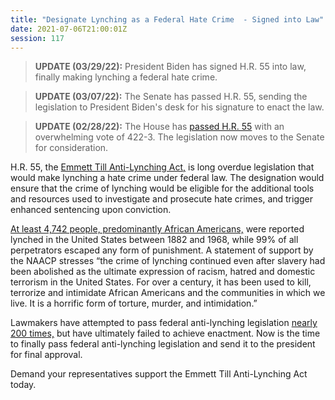 ```yaml
---
title: "Designate Lynching as a Federal Hate Crime  - Signed into Law"
date: 2021-07-06T21:00:01Z
session: 117
---
```

>**UPDATE (03/29/22):** President Biden has signed H.R. 55 into law, finally making lynching a federal hate crime.

>**UPDATE (03/07/22):** The Senate has passed H.R. 55, sending the legislation to President Biden's desk for his signature to enact the law. 

>**UPDATE (02/28/22):** The House has [passed H.R. 55](https://www.washingtonpost.com/politics/2022/02/28/house-expected-pass-antilynching-bill-two-years-after-sen-rand-paul-blocked-unanimous-passage/) with an overwhelming vote of 422-3. The legislation now moves to the Senate for consideration. 

H.R. 55, the [Emmett Till Anti-Lynching Act,](https://www.congress.gov/bill/117th-congress/house-bill/55?s=1&r=3) is long overdue legislation that would make lynching a hate crime under federal law. The designation would ensure that the crime of lynching would be eligible for the additional tools and resources used to investigate and prosecute hate crimes, and trigger enhanced sentencing upon conviction. 

[At least 4,742 people, predominantly African Americans,](https://naacp.org/find-resources/history-explained/history-lynching-america) were reported lynched in the United States between 1882 and 1968, while 99% of all perpetrators escaped any form of punishment. A statement of support by the NAACP stresses “the crime of lynching continued even after slavery had been abolished as the ultimate expression of racism, hatred and domestic terrorism in the United States. For over a century, it has been used to kill, terrorize and intimidate African Americans and the communities in which we live. It is a horrific form of torture, murder, and intimidation.”

Lawmakers have attempted to pass federal anti-lynching legislation [nearly 200 times,](https://www.washingtonpost.com/news/retropolis/wp/2018/07/05/how-congress-failed-nearly-200-times-to-make-lynching-a-federal-crime/) but have ultimately failed to achieve enactment. Now is the time to finally pass federal anti-lynching legislation and send it to the president for final approval. 

Demand your representatives support the Emmett Till Anti-Lynching Act today. 

